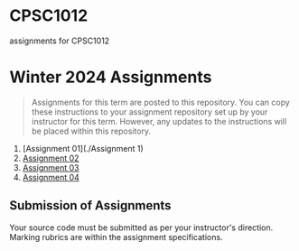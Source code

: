 # CPSC1012
assignments for CPSC1012
# Winter 2024 Assignments
> Assignments for this term are posted to this repository. You can copy these instructions to your assignment repository set up by your instructor for this term. However, any updates to the instructions will be placed within this repository.

1. [Assignment 01](./Assignment 1)
1. [Assignment 02](./Assignment-02/README.md)
1. [Assignment 03](./Assignment-03/README.md)
1. [Assignment 04](#)

## Submission of Assignments
Your source code must be submitted as per your instructor's direction. Marking rubrics are within the assignment specifications.
